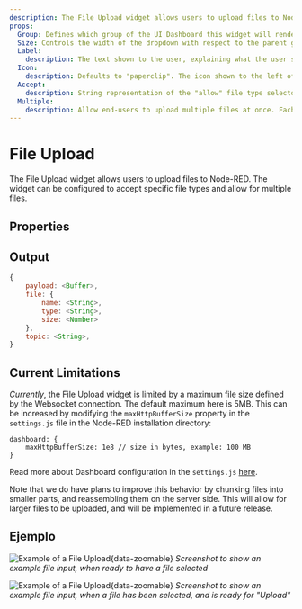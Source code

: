 ```yaml
---
description: The File Upload widget allows users to upload files to Node-RED.
props:
  Group: Defines which group of the UI Dashboard this widget will render in.
  Size: Controls the width of the dropdown with respect to the parent group. Maximum value is the width of the group.
  Label:
    description: The text shown to the user, explaining what the user should upload.
  Icon:
    description: Defaults to "paperclip". The icon shown to the left of the input field. See the full list of icons <a href="https://pictogrammers.com/library/mdi/" target="_blank">here</a>.
  Accept:
    description: String representation of the "allow" file type selectors. See full list of options <a href="https://developer.mozilla.org/en-US/docs/Web/HTML/Attributes/accept#unique_file_type_specifiers" target="_blank">here</a>.
  Multiple:
    description: Allow end-users to upload multiple files at once. Each file will be sent as a unique message.
---
```


<script setup>
    import AddedIn from '../../components/AddedIn.vue';
    import TryDemo from "./../../components/TryDemo.vue";
</script>

<TryDemo href="file-input">

# File Upload <AddedIn version="1.12.0" />

</TryDemo>

The File Upload widget allows users to upload files to Node-RED. The widget can be configured to accept specific file types and allow for multiple files.

## Properties

<PropsTable/>

## Output

```js
{
    payload: <Buffer>,
    file: {
        name: <String>,
        type: <String>,
        size: <Number>
    },
    topic: <String>,
}
```

## Current Limitations

_Currently_, the File Upload widget is limited by a maximum file size defined by the Websocket connection. The default maximum here is 5MB. This can be increased by modifying the `maxHttpBufferSize` property in the `settings.js` file in the Node-RED installation directory:

```
dashboard: {
    maxHttpBufferSize: 1e8 // size in bytes, example: 100 MB
}
```

Read more about Dashboard configuration in the `settings.js` [here](/user/settings.html#maxhttpbuffersize).

Note that we do have plans to improve this behavior by chunking files into smaller parts, and reassembling them on the server side. This will allow for larger files to be uploaded, and will be implemented in a future release.

## Ejemplo

![Example of a File Upload](/images/node-examples/ui-file-input-select.png "Example of a File Upload"){data-zoomable}
_Screenshot to show an example file input, when ready to have a file selected_

![Example of a File Upload](/images/node-examples/ui-file-input-chosen.png "Example of a File Upload"){data-zoomable}
_Screenshot to show an example file input, when a file has been selected, and is ready for "Upload"_
